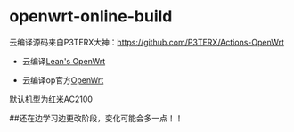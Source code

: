 # openwrt-online-build

云编译源码来自P3TERX大神：https://github.com/P3TERX/Actions-OpenWrt

- 云编译[Lean's OpenWrt](https://github.com/coolsnowwolf/lede)

- 云编译op官方[OpenWrt](https://github.com/openwrt/openwrt)

默认机型为红米AC2100

##还在边学习边更改阶段，变化可能会多一点！！
